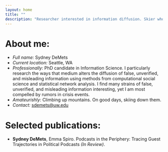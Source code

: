 ```yaml
---
layout: home
title: ""
description: "Researcher interested in information diffusion. Skier who is invested in ending the pink and teal tyranny of outdoor's women clothing."
---
```


# About me:

- *Full name:* Sydney DeMets
- *Current location:* Seattle, WA
- *Professionally:* PhD candidate in Information Science. I particularly research the ways that medium alters the diffusion of false, unverified, and misleading information using methods from computational social science and statistical network analysis. I find many strains of false, unverified, and misleading information interesting, yet I am most compelled by rumors in crisis events.
- *Amateurishly:* Climbing up mountains. On good days, skiing down them.
- *Contact:* sdemets@uw.edu

# Selected publications:

- **Sydney DeMets**, Emma Spiro. Podcasts in the Periphery: Tracing Guest Trajectories in Political Podcasts *(In Review)*.
